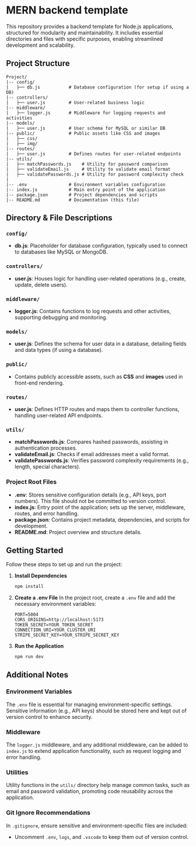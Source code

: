 # MERN backend template

This repository provides a backend template for Node.js applications, structured for modularity and maintainability. It includes essential directories and files with specific purposes, enabling streamlined development and scalability.

## Project Structure

```plaintext
Project/
|-- config/
|   ├── db.js           # Database configuration (for setup if using a DB)
|-- controllers/
|   ├── user.js         # User-related business logic
|-- middleware/
|   ├── logger.js       # Middleware for logging requests and activities
|-- models/
|   ├── user.js         # User schema for MySQL or similar DB
|-- public/             # Public assets like CSS and images
|   ├── css/
|   ├── img/
|-- routes/
|   ├── user.js         # Defines routes for user-related endpoints
|-- utils/
|   ├── matchPasswords.js    # Utility for password comparison
|   ├── validateEmail.js     # Utility to validate email format
|   ├── validatePasswords.js # Utility for password complexity check
|
|-- .env                # Environment variables configuration
|-- index.js            # Main entry point of the application
|-- package.json        # Project dependencies and scripts
|-- README.md           # Documentation (this file)
```

## Directory & File Descriptions

### `config/`

- **db.js**: Placeholder for database configuration, typically used to connect to databases like MySQL or MongoDB.

### `controllers/`

- **user.js**: Houses logic for handling user-related operations (e.g., create, update, delete users).

### `middleware/`

- **logger.js**: Contains functions to log requests and other activities, supporting debugging and monitoring.

### `models/`

- **user.js**: Defines the schema for user data in a database, detailing fields and data types (if using a database).

### `public/`

- Contains publicly accessible assets, such as **CSS** and **images** used in front-end rendering.

### `routes/`

- **user.js**: Defines HTTP routes and maps them to controller functions, handling user-related API endpoints.

### `utils/`

- **matchPasswords.js**: Compares hashed passwords, assisting in authentication processes.
- **validateEmail.js**: Checks if email addresses meet a valid format.
- **validatePasswords.js**: Verifies password complexity requirements (e.g., length, special characters).

### Project Root Files

- **.env**: Stores sensitive configuration details (e.g., API keys, port numbers). This file should not be committed to version control.
- **index.js**: Entry point of the application; sets up the server, middleware, routes, and error handling.
- **package.json**: Contains project metadata, dependencies, and scripts for development.
- **README.md**: Project overview and structure details.

## Getting Started

Follow these steps to set up and run the project:

1. **Install Dependencies**

   ```bash
   npm install
   ```

2. **Create a .env File**
   In the project root, create a `.env` file and add the necessary environment variables:

   ```plaintext
   PORT=5004
   CORS_ORIGINS=http://localhost:5173
   TOKEN_SECRET=YOUR_TOKEN_SECRET
   CONNECTION_URI=YOUR_CLUSTER_URI
   STRIPE_SECRET_KEY=YOUR_STRIPE_SECRET_KEY
   ```

3. **Run the Application**

   ```bash
   npm run dev
   ```

## Additional Notes

### Environment Variables

The `.env` file is essential for managing environment-specific settings. Sensitive information (e.g., API keys) should be stored here and kept out of version control to enhance security.

### Middleware

The `logger.js` middleware, and any additional middleware, can be added to `index.js` to extend application functionality, such as request logging and error handling.

### Utilities

Utility functions in the `utils/` directory help manage common tasks, such as email and password validation, promoting code reusability across the application.

### Git Ignore Recommendations

In `.gitignore`, ensure sensitive and environment-specific files are included:

- Uncomment `.env`, `logs`, and `.vscode` to keep them out of version control.
